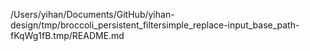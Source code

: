 /Users/yihan/Documents/GitHub/yihan-design/tmp/broccoli_persistent_filtersimple_replace-input_base_path-fKqWg1fB.tmp/README.md
